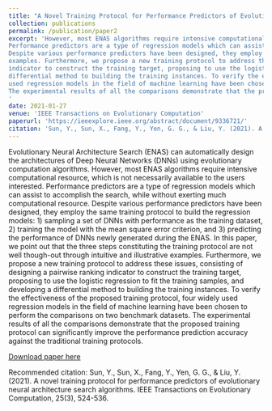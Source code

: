 ```yaml
---
title: "A Novel Training Protocol for Performance Predictors of Evolutionary Neural Architecture Search Algorithms"
collection: publications
permalink: /publication/paper2
excerpt: 'However, most ENAS algorithms require intensive computational resource, which is not necessarily available to the users interested.
Performance predictors are a type of regression models which can assist to accomplish the search, while without exerting much computational resource. 
Despite various performance predictors have been designed, they employ the same training protocol to build the regression models: 1) sampling a set of DNNs with performance as the training dataset, 2) training the model with the mean square error criterion, and 3) predicting the performance of DNNs newly generated during the ENAS. In this paper, we point out that the three steps constituting the training protocol are not well though-out through intuitive and illustrative
examples. Furthermore, we propose a new training protocol to address these issues, consisting of designing a pairwise ranking
indicator to construct the training target, proposing to use the logistic regression to fit the training samples, and developing a
differential method to building the training instances. To verify the effectiveness of the proposed training protocol, four widely
used regression models in the field of machine learning have been chosen to perform the comparisons on two benchmark datasets.
The experimental results of all the comparisons demonstrate that the proposed training protocol can significantly improve the performance prediction accuracy against the traditional training protocols.
'
date: 2021-01-27
venue: 'IEEE Transactions on Evolutionary Computation'
paperurl: 'https://ieeexplore.ieee.org/abstract/document/9336721/'
citation: 'Sun, Y., Sun, X., Fang, Y., Yen, G. G., & Liu, Y. (2021). A novel training protocol for performance predictors of evolutionary neural architecture search algorithms. IEEE Transactions on Evolutionary Computation, 25(3), 524-536.'
---
```

Evolutionary Neural Architecture Search (ENAS) can automatically design the architectures of Deep Neural Networks (DNNs) using evolutionary computation algorithms.
However, most ENAS algorithms require intensive computational resource, which is not necessarily available to the users interested.
Performance predictors are a type of regression models which can assist to accomplish the search, while without exerting much computational resource. 
Despite various performance predictors have been designed, they employ the same training protocol to build the regression models: 1) sampling a set of DNNs with performance as the training dataset, 2) training the model with the mean square error criterion, and 3) predicting the performance of DNNs newly generated during the ENAS. In this paper, we point out that the three steps constituting the training protocol are not well though-out through intuitive and illustrative
examples. Furthermore, we propose a new training protocol to address these issues, consisting of designing a pairwise ranking
indicator to construct the training target, proposing to use the logistic regression to fit the training samples, and developing a
differential method to building the training instances. To verify the effectiveness of the proposed training protocol, four widely
used regression models in the field of machine learning have been chosen to perform the comparisons on two benchmark datasets.
The experimental results of all the comparisons demonstrate that the proposed training protocol can significantly improve the performance prediction accuracy against the traditional training protocols.

[Download paper here](https://arxiv.org/pdf/2008.13187.pdf)

Recommended citation: Sun, Y., Sun, X., Fang, Y., Yen, G. G., & Liu, Y. (2021). A novel training protocol for performance predictors of evolutionary neural architecture search algorithms. IEEE Transactions on Evolutionary Computation, 25(3), 524-536.